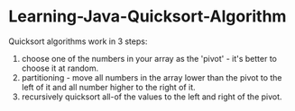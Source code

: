 # Learning-Java-Quicksort-Algorithm

Quicksort algorithms work in 3 steps:

1. choose one of the numbers in your array as the 'pivot' - it's better to choose it at random.
2. partitioning - move all numbers in the array lower than the pivot to the left of it and all number higher to the right of it.
3. recursively quicksort all-of the values to the left and right of the pivot.
